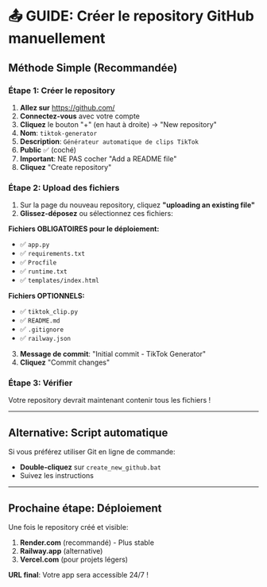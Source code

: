 # 📤 GUIDE: Créer le repository GitHub manuellement

## Méthode Simple (Recommandée)

### Étape 1: Créer le repository
1. **Allez sur** https://github.com/
2. **Connectez-vous** avec votre compte
3. **Cliquez** le bouton "+" (en haut à droite) → "New repository"
4. **Nom**: `tiktok-generator`
5. **Description**: `Générateur automatique de clips TikTok`
6. **Public** ✅ (coché)
7. **Important**: NE PAS cocher "Add a README file"
8. **Cliquez** "Create repository"

### Étape 2: Upload des fichiers
1. Sur la page du nouveau repository, cliquez **"uploading an existing file"**
2. **Glissez-déposez** ou sélectionnez ces fichiers:

**Fichiers OBLIGATOIRES pour le déploiement:**
- ✅ `app.py`
- ✅ `requirements.txt`
- ✅ `Procfile`
- ✅ `runtime.txt`
- ✅ `templates/index.html`

**Fichiers OPTIONNELS:**
- ✅ `tiktok_clip.py`
- ✅ `README.md`
- ✅ `.gitignore`
- ✅ `railway.json`

3. **Message de commit**: "Initial commit - TikTok Generator"
4. **Cliquez** "Commit changes"

### Étape 3: Vérifier
Votre repository devrait maintenant contenir tous les fichiers !

---

## Alternative: Script automatique

Si vous préférez utiliser Git en ligne de commande:
- **Double-cliquez** sur `create_new_github.bat`
- Suivez les instructions

---

## Prochaine étape: Déploiement

Une fois le repository créé et visible:
1. **Render.com** (recommandé) - Plus stable
2. **Railway.app** (alternative)
3. **Vercel.com** (pour projets légers)

**URL final**: Votre app sera accessible 24/7 !
